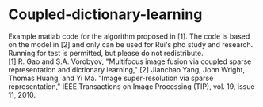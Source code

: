 # Coupled-dictionary-learning

Example matlab code for the algorithm proposed in [1].  The code is based on the model in [2] and only can be used for Rui's phd study and research. Running for test is permitted, but please do not redistribute.  
[1] R. Gao and S.A. Vorobyov, "Multifocus image fusion via coupled sparse representation and dictionary learning,"
[2] Jianchao Yang, John Wright, Thomas Huang, and Yi Ma. "Image super-resolution via sparse representation," IEEE Transactions on Image Processing (TIP), vol. 19, issue 11, 2010.
